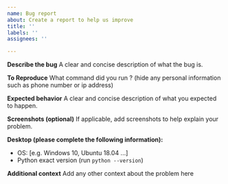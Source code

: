 ```yaml
---
name: Bug report
about: Create a report to help us improve
title: ''
labels: ''
assignees: ''

---
```


**Describe the bug**
A clear and concise description of what the bug is.

**To Reproduce**
What command did you run ? (hide any personal information such as phone number or ip address)

**Expected behavior**
A clear and concise description of what you expected to happen.

**Screenshots (optional)**
If applicable, add screenshots to help explain your problem.

**Desktop (please complete the following information):**
 - OS: [e.g. Windows 10, Ubuntu 18.04 ...]
 - Python exact version (run `python --version`)

**Additional context**
Add any other context about the problem here
